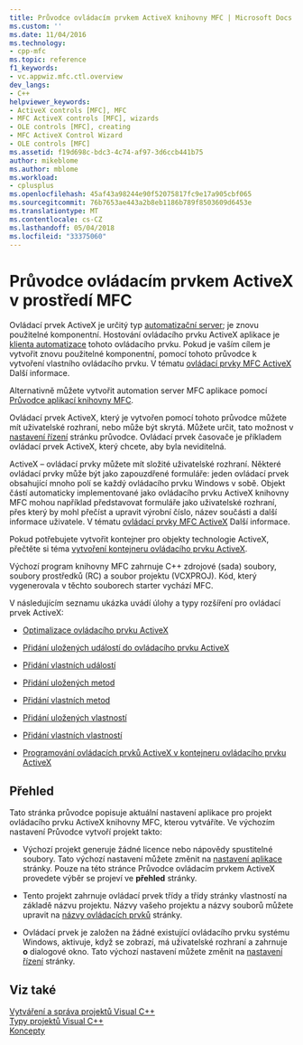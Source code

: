 ```yaml
---
title: Průvodce ovládacím prvkem ActiveX knihovny MFC | Microsoft Docs
ms.custom: ''
ms.date: 11/04/2016
ms.technology:
- cpp-mfc
ms.topic: reference
f1_keywords:
- vc.appwiz.mfc.ctl.overview
dev_langs:
- C++
helpviewer_keywords:
- ActiveX controls [MFC], MFC
- MFC ActiveX controls [MFC], wizards
- OLE controls [MFC], creating
- MFC ActiveX Control Wizard
- OLE controls [MFC]
ms.assetid: f19d698c-bdc3-4c74-af97-3d6ccb441b75
author: mikeblome
ms.author: mblome
ms.workload:
- cplusplus
ms.openlocfilehash: 45af43a98244e90f52075817fc9e17a905cbf065
ms.sourcegitcommit: 76b7653ae443a2b8eb1186b789f8503609d6453e
ms.translationtype: MT
ms.contentlocale: cs-CZ
ms.lasthandoff: 05/04/2018
ms.locfileid: "33375060"
---
```

# <a name="mfc-activex-control-wizard"></a>Průvodce ovládacím prvkem ActiveX v prostředí MFC
Ovládací prvek ActiveX je určitý typ [automatizační server](../../mfc/automation-servers.md); je znovu použitelné komponentní. Hostování ovládacího prvku ActiveX aplikace je [klienta automatizace](../../mfc/automation-clients.md) tohoto ovládacího prvku. Pokud je vaším cílem je vytvořit znovu použitelné komponentní, pomocí tohoto průvodce k vytvoření vlastního ovládacího prvku. V tématu [ovládací prvky MFC ActiveX](../../mfc/mfc-activex-controls.md) Další informace.  
  
 Alternativně můžete vytvořit automation server MFC aplikace pomocí [Průvodce aplikací knihovny MFC](../../mfc/reference/mfc-application-wizard.md).  
  
 Ovládací prvek ActiveX, který je vytvořen pomocí tohoto průvodce můžete mít uživatelské rozhraní, nebo může být skrytá. Můžete určit, tato možnost v [nastavení řízení](../../mfc/reference/control-settings-mfc-activex-control-wizard.md) stránku průvodce. Ovládací prvek časovače je příkladem ovládací prvek ActiveX, který chcete, aby byla neviditelná.  
  
 ActiveX – ovládací prvky můžete mít složité uživatelské rozhraní. Některé ovládací prvky může být jako zapouzdřené formuláře: jeden ovládací prvek obsahující mnoho polí se každý ovládacího prvku Windows v sobě. Objekt částí automaticky implementované jako ovládacího prvku ActiveX knihovny MFC mohou například představovat formuláře jako uživatelské rozhraní, přes který by mohl přečíst a upravit výrobní číslo, název součásti a další informace uživatele. V tématu [ovládací prvky MFC ActiveX](../../mfc/mfc-activex-controls.md) Další informace.  
  
 Pokud potřebujete vytvořit kontejner pro objekty technologie ActiveX, přečtěte si téma [vytvoření kontejneru ovládacího prvku ActiveX](../../mfc/reference/creating-an-mfc-activex-control-container.md).  
  
 Výchozí program knihovny MFC zahrnuje C++ zdrojové (sada) soubory, soubory prostředků (RC) a soubor projektu (VCXPROJ). Kód, který vygenerovala v těchto souborech starter vychází MFC.  
  
 V následujícím seznamu ukázka uvádí úlohy a typy rozšíření pro ovládací prvek ActiveX:  
  
-   [Optimalizace ovládacího prvku ActiveX](../../mfc/mfc-activex-controls-optimization.md)  
  
-   [Přidání uložených událostí do ovládacího prvku ActiveX](../../mfc/mfc-activex-controls-adding-stock-events-to-an-activex-control.md)  
  
-   [Přidání vlastních událostí](../../mfc/mfc-activex-controls-adding-custom-events.md)  
  
-   [Přidání uložených metod](../../mfc/mfc-activex-controls-adding-stock-methods.md)  
  
-   [Přidání vlastních metod](../../mfc/mfc-activex-controls-adding-custom-methods.md)  
  
-   [Přidání uložených vlastností](../../mfc/mfc-activex-controls-adding-stock-properties.md)  
  
-   [Přidání vlastních vlastností](../../mfc/mfc-activex-controls-adding-custom-properties.md)  
  
-   [Programování ovládacích prvků ActiveX v kontejneru ovládacího prvku ActiveX](../../mfc/programming-activex-controls-in-a-activex-control-container.md)  
  
## <a name="overview"></a>Přehled  
 Tato stránka průvodce popisuje aktuální nastavení aplikace pro projekt ovládacího prvku ActiveX knihovny MFC, kterou vytváříte. Ve výchozím nastavení Průvodce vytvoří projekt takto:  
  
-   Výchozí projekt generuje žádné licence nebo nápovědy spustitelné soubory. Tato výchozí nastavení můžete změnit na [nastavení aplikace](../../mfc/reference/application-settings-mfc-activex-control-wizard.md) stránky. Pouze na této stránce Průvodce ovládacím prvkem ActiveX provedete výběr se projeví ve **přehled** stránky.  
  
-   Tento projekt zahrnuje ovládací prvek třídy a třídy stránky vlastností na základě názvu projektu. Názvy vašeho projektu a názvy souborů můžete upravit na [názvy ovládacích prvků](../../mfc/reference/control-names-mfc-activex-control-wizard.md) stránky.  
  
-   Ovládací prvek je založen na žádné existující ovládacího prvku systému Windows, aktivuje, když se zobrazí, má uživatelské rozhraní a zahrnuje **o** dialogové okno. Tato výchozí nastavení můžete změnit na [nastavení řízení](../../mfc/reference/control-settings-mfc-activex-control-wizard.md) stránky.  
  
## <a name="see-also"></a>Viz také  
 [Vytváření a správa projektů Visual C++](../../ide/creating-and-managing-visual-cpp-projects.md)   
 [Typy projektů Visual C++](../../ide/visual-cpp-project-types.md)   
 [Koncepty](../../atl/active-template-library-atl-concepts.md)


